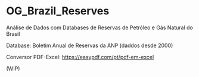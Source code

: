 # OG_Brazil_Reserves
Análise de Dados com Databases de Reservas de Petróleo e Gás Natural do Brasil

Database: Boletim Anual de Reservas da ANP (daddos desde 2000)

Conversor PDF-Excel: https://easypdf.com/pt/pdf-em-excel

(WIP)
